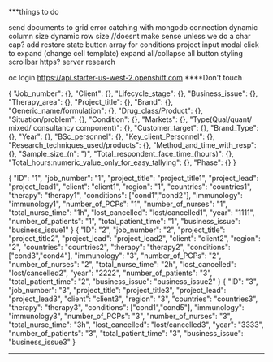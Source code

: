 ***things to do

send documents to grid
error catching with mongodb connection
dynamic column size
dynamic row size //doesnt make sense unless we do a char cap?
add restore state button
array for conditions
project input modal
click to expand (change cell template)
expand all/collapse all button
styling
scrollbar
https?
server research

oc login https://api.starter-us-west-2.openshift.com
****Don't touch


{
  "Job_number": {},
  "Client": {},
  "Lifecycle_stage": {},
  "Business_issue": {},
  "Therapy_area": {},
  "Project_title": {},
  "Brand": {},
  "Generic_name/formulation": {},
  "Drug_class/Product": {},
  "Situation/problem": {},
  "Condition": {},
  "Markets": {},
  "Type(Qual/quant/ mixed/ consultancy component)": {},
  "Customer_target": {},
  "Brand_Type": {},
  "Year": {},
  "BSc_personnel": {},
  "Key_client_Personnel": {},
  "Research_techniques_used/products": {},
  "Method_and_time_with_resp": {},
  "Sample_size_(n": ")",
  "Total_respondent_face_time_(hours)": {},
  "Total_hours:numeric_value_only_for_easy_tallying": {},
  "Phase": {}
}

{
  "ID": "1",
  "job_number": "1",
  "project_title": "project_title1",
  "project_lead": "project_lead1",
  "client": "client1",
  "region": "1",
  "countries": "countries1",
  "therapy": "therapy1",
  "conditions": ["cond1","cond2"],
  "immunology": "immunology1",
  "number_of_PCPs": "1",
  "number_of_nurses": "1",
  "total_nurse_time": "1h",
  "lost_cancelled": "lost/cancelled1",
  "year": "1111",
  "number_of_patients": "1",
  "total_patient_time": "1",
  "business_issue": "business_issue1"
}
{
  "ID": "2",
  "job_number": "2",
  "project_title": "project_title2",
  "project_lead": "project_lead2",
  "client": "client2",
  "region": "2",
  "countries": "countries2",
  "therapy": "therapy2",
  "conditions": ["cond3","cond4"],
  "immunology": "3",
  "number_of_PCPs": "2",
  "number_of_nurses": "2",
  "total_nurse_time": "2h",
  "lost_cancelled": "lost/cancelled2",
  "year": "2222",
  "number_of_patients": "3",
  "total_patient_time": "2",
  "business_issue": "business_issue2"
}
{
  "ID": "3",
  "job_number": "3",
  "project_title": "project_title3",
  "project_lead": "project_lead3",
  "client": "client3",
  "region": "3",
  "countries": "countries3",
  "therapy": "therapy3",
  "conditions": ["cond1","cond5"],
  "immunology": "immunology3",
  "number_of_PCPs": "3",
  "number_of_nurses": "3",
  "total_nurse_time": "3h",
  "lost_cancelled": "lost/cancelled3",
  "year": "3333",
  "number_of_patients": "3",
  "total_patient_time": "3",
  "business_issue": "business_issue3"
}




****